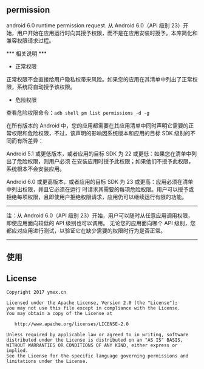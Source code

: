 
## permission
android 6.0  runtime permission request.
从 Android 6.0（API 级别 23）开始，用户开始在应用运行时向其授予权限，而不是在应用安装时授予。本库简化和兼容权限请求过程。



*** 相关说明 ***

- 正常权限

正常权限不会直接给用户隐私权带来风险。如果您的应用在其清单中列出了正常权限，系统将自动授予该权限。

- 危险权限

查看危险权限命令：`adb shell pm list permissions -d -g`
<br>

在所有版本的 Android 中，您的应用都需要在其应用清单中同时声明它需要的正常权限和危险权限，不过，该声明的影响因系统版本和应用的目标 SDK 级别的不同而有所差异：

Android 5.1 或更低版本，或者应用的目标 SDK 为 22 或更低：如果您在清单中列出了危险权限，则用户必须
在安装应用时授予此权限；如果他们不授予此权限，系统根本不会安装应用。

Android 6.0 或更高版本，或者应用的目标 SDK 为 23 或更高：应用必须在清单中列出权限，并且它必须在运行
时请求其需要的每项危险权限。用户可以授予或拒绝每项权限，且即使用户拒绝权限请求，应用仍可以继续运行有限的功能。

***
注：从 Android 6.0（API 级别 23）开始，用户可以随时从任意应用调用权限，即使应用面向较低的 API 级别也可以调用。
无论您的应用面向哪个 API 级别，您都应对应用进行测试，以验证它在缺少需要的权限时行为是否正常。
***

## 使用



License
-------

    Copyright 2017 ymex.cn

    Licensed under the Apache License, Version 2.0 (the "License");
    you may not use this file except in compliance with the License.
    You may obtain a copy of the License at

       http://www.apache.org/licenses/LICENSE-2.0

    Unless required by applicable law or agreed to in writing, software
    distributed under the License is distributed on an "AS IS" BASIS,
    WITHOUT WARRANTIES OR CONDITIONS OF ANY KIND, either express or implied.
    See the License for the specific language governing permissions and
    limitations under the License.